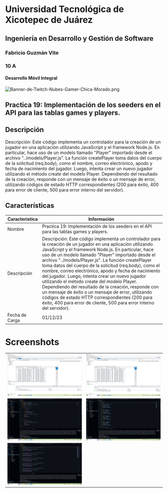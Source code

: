 # Universidad Tecnológica de Xicotepec de Juárez
## Ingeniería en Desarrollo y Gestión de Software
### Fabricio Guzmán Vite
### 10 A
#### Desarrollo Móvil Integral

![Banner-de-Twitch-Nubes-Gamer-Chica-Morado.png](https://i.postimg.cc/15q3LFXF/Banner-de-Twitch-Nubes-Gamer-Chica-Morado.png)

## Practica 19: Implementación de los seeders en el API para las tablas games y players.

## Descripción
Descripción: Este código implementa un controlador para la creación de un jugador en una aplicación utilizando JavaScript y el framework Node.js. En particular, hace uso de un modelo llamado "Player" importado desde el archivo "../models/Player.js". La función createPlayer toma datos del cuerpo de la solicitud (req.body), como el nombre, correo electrónico, apodo y fecha de nacimiento del jugador. Luego, intenta crear un nuevo jugador utilizando el método create del modelo Player. Dependiendo del resultado de la creación, responde con un mensaje de éxito o un mensaje de error, utilizando códigos de estado HTTP correspondientes (200 para éxito, 400 para error de cliente, 500 para error interno del servidor).

## Características
| Característica         | Información                                                              |
|------------------------|--------------------------------------------------------------------------|
| Nombre                 | Practica 19: Implementación de los seeders en el API para las tablas games y players.                                     |
| Descripción            | Descripción: Este código implementa un controlador para la creación de un jugador en una aplicación utilizando JavaScript y el framework Node.js. En particular, hace uso de un modelo llamado "Player" importado desde el archivo "../models/Player.js". La función createPlayer toma datos del cuerpo de la solicitud (req.body), como el nombre, correo electrónico, apodo y fecha de nacimiento del jugador. Luego, intenta crear un nuevo jugador utilizando el método create del modelo Player. Dependiendo del resultado de la creación, responde con un mensaje de éxito o un mensaje de error, utilizando códigos de estado HTTP correspondientes (200 para éxito, 400 para error de cliente, 500 para error interno del servidor). |
| Fecha de Carga         | 01/12/23                                                                 |

# Screenshots

<table>
  <tr>
    <td><img src="https://github.com/FabricioFGV/DMI_PRACTICA19_180610_api_videogame/blob/main/screenshots/screenshot1.png" width="300"></td>
    <td><img src="https://github.com/FabricioFGV/DMI_PRACTICA19_180610_api_videogame/blob/main/screenshots/screenshot2.png" width="300"></td>
  </tr>
 <tr>
  <td><img src="https://github.com/FabricioFGV/DMI_PRACTICA19_180610_api_videogame/blob/main/screenshots/screenshot3.png" width="300"></td>
  <td><img src="https://github.com/FabricioFGV/DMI_PRACTICA19_180610_api_videogame/blob/main/screenshots/screenshot4.png" width="300"></td>
 </tr>
 <tr>
  <td><img src="https://github.com/FabricioFGV/DMI_PRACTICA19_180610_api_videogame/blob/main/screenshots/screenshot5.png" width="300"></td>
 </tr>
</table>

